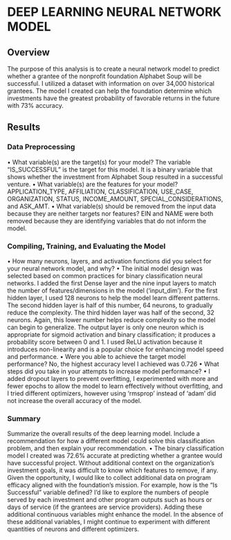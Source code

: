 # DEEP LEARNING NEURAL NETWORK MODEL

## Overview
The purpose of this analysis is to create a neural network model to predict whether a grantee of the nonprofit foundation Alphabet Soup will be successful. I utilized a dataset with information on over 34,000 historical grantees. The model I created can help the foundation determine which investments have the greatest probability of favorable returns in the future with 73% accuracy.

## Results
### Data Preprocessing
•	What variable(s) are the target(s) for your model? The variable “IS_SUCCESSFUL” is the target for this model. It is a binary variable that shows whether the investment from Alphabet Soup resulted in a successful venture.
•	What variable(s) are the features for your model? APPLICATION_TYPE, AFFILIATION, CLASSIFICATION, USE_CASE, ORGANIZATION, STATUS, INCOME_AMOUNT, SPECIAL_CONSIDERATIONS, and ASK_AMT.
•	What variable(s) should be removed from the input data because they are neither targets nor features? EIN and NAME were both removed because they are identifying variables that do not inform the model.

### Compiling, Training, and Evaluating the Model
•	How many neurons, layers, and activation functions did you select for your neural network model, and why? 
•	The initial model design was selected based on common practices for binary classification neural networks. I added the first Dense layer and the nine input layers to match the number of features/dimensions in the model (‘input_dim’). For the first hidden layer, I used 128 neurons to help the model learn different patterns. The second hidden layer is half of this number, 64 neurons, to gradually reduce the complexity. The third hidden layer was half of the second, 32 neurons. Again, this lower number helps reduce complexity so the model can begin to generalize. The output layer is only one neuron which is appropriate for sigmoid activation and binary classification; it produces a probability score between 0 and 1. I used ReLU activation because it introduces non-linearity and is a popular choice for enhancing model speed and performance.
•	Were you able to achieve the target model performance? No, the highest accuracy level I achieved was 0.726
•	What steps did you take in your attempts to increase model performance?
•	I added dropout layers to prevent overfitting, I experimented with more and fewer epochs to allow the model to learn effectively without overfitting, and I tried different optimizers, however using ‘rmsprop’ instead of ‘adam’ did not increase the overall accuracy of the model.

### Summary
Summarize the overall results of the deep learning model. Include a recommendation for how a different model could solve this classification problem, and then explain your recommendation.
•	The binary classification model I created was 72.6% accurate at predicting whether a grantee would have successful project. Without additional context on the organization’s investment goals, it was difficult to know which features to remove, if any. Given the opportunity, I would like to collect additional data on program efficacy aligned with the foundation’s mission. For example, how is the “Is Successful” variable defined? I’d like to explore the numbers of people served by each investment and other program outputs such as hours or days of service (if the grantees are service providers). Adding these additional continuous variables might enhance the model. In the absence of these additional variables, I might continue to experiment with different quantities of neurons and different optimizers.
